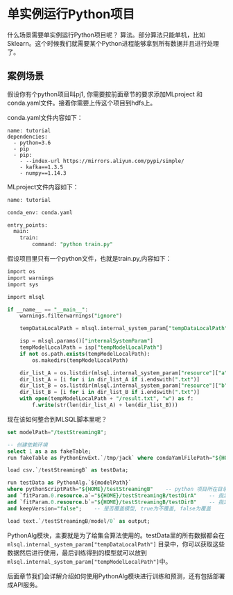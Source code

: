 # 单实例运行Python项目

什么场景需要单实例运行Python项目呢？ 算法。部分算法只能单机，比如Sklearn。这个时候我们就需要某个Python进程能够拿到所有数据并且进行处理了。

## 案例场景

假设你有个python项目叫pj1, 你需要按前面章节的要求添加MLproject 和 conda.yaml文件。接着你需要上传这个项目到hdfs上。

conda.yaml文件内容如下：

```
name: tutorial
dependencies:
  - python=3.6
  - pip
  - pip:
    - --index-url https://mirrors.aliyun.com/pypi/simple/
    - kafka==1.3.5
    - numpy==1.14.3

```

MLproject文件内容如下：

```sql
name: tutorial

conda_env: conda.yaml

entry_points:
  main:
    train:        
        command: "python train.py"

```

假设项目里只有一个python文件，也就是train.py,内容如下：

```sql
import os
import warnings
import sys

import mlsql

if __name__ == "__main__":
    warnings.filterwarnings("ignore")

    tempDataLocalPath = mlsql.internal_system_param["tempDataLocalPath"]

    isp = mlsql.params()["internalSystemParam"]
    tempModelLocalPath = isp["tempModelLocalPath"]
    if not os.path.exists(tempModelLocalPath):
        os.makedirs(tempModelLocalPath)

    dir_list_A = os.listdir(mlsql.internal_system_param["resource"]["a"])
    dir_list_A = [i for i in dir_list_A if i.endswith(".txt")]
    dir_list_B = os.listdir(mlsql.internal_system_param["resource"]["b"])
    dir_list_B = [i for i in dir_list_B if i.endswith(".txt")]
    with open(tempModelLocalPath + "/result.txt", "w") as f:
        f.write(str(len(dir_list_A) + len(dir_list_B)))

```

现在该如何整合到MLSQL脚本里呢？

```sql
set modelPath="/testStreamingB";

-- 创建依赖环境
select 1 as a as fakeTable;
run fakeTable as PythonEnvExt.`/tmp/jack` where condaYamlFilePath="${HOME}/testStreamingB" and command="create";

load csv.`/testStreamingB` as testData;

run testData as PythonAlg.`${modelPath}`
where pythonScriptPath="${HOME}/testStreamingB"    -- python 项目所在目录
and `fitParam.0.resource.a`="${HOME}/testStreamingB/testDirA"    -- 指定要加载文件目录
and `fitParam.0.resource.b`="${HOME}/testStreamingB/testDirB"    -- 指定要加载文件目录
and keepVersion="false";    -- 是否覆盖模型, true为不覆盖, false为覆盖

load text.`/testStreamingB/model/0` as output;

```

PythonAlg模块，主要就是为了给集合算法使用的。testData里的所有数据都会在`mlsql.internal_system_param["tempDataLocalPath"]`
目录中，你可以获取这些数据然后进行使用，最后训练得到的模型就可以放到`mlsql.internal_system_param["tempModelLocalPath"]`中。

后面章节我们会详解介绍如何使用PythonAlg模块进行训练和预测，还有包括部署成API服务。 






